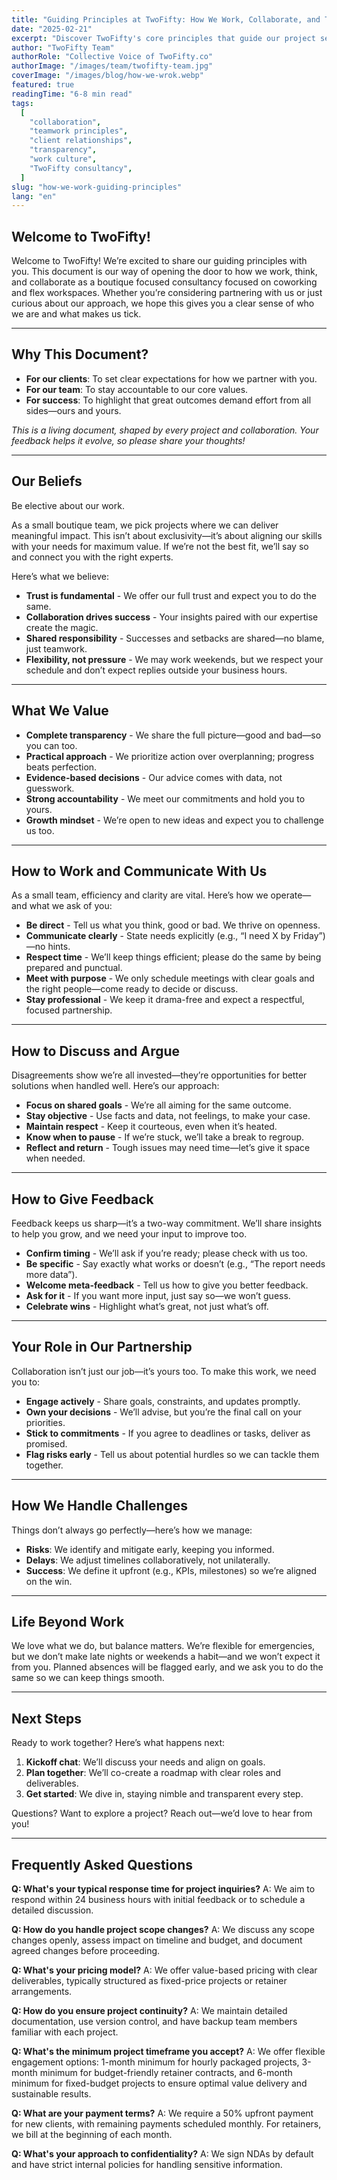 ```yaml
---
title: "Guiding Principles at TwoFifty: How We Work, Collaborate, and Thrive"
date: "2025-02-21"
excerpt: "Discover TwoFifty's core principles that guide our project selection, trust-building, and client collaboration. Get an inside look at our commitment to transparency, accountability, and effective teamwork."
author: "TwoFifty Team"
authorRole: "Collective Voice of TwoFifty.co"
authorImage: "/images/team/twofifty-team.jpg"
coverImage: "/images/blog/how-we-wrok.webp"
featured: true
readingTime: "6-8 min read"
tags:
  [
    "collaboration",
    "teamwork principles",
    "client relationships",
    "transparency",
    "work culture",
    "TwoFifty consultancy",
  ]
slug: "how-we-work-guiding-principles"
lang: "en"
---
```


## Welcome to TwoFifty!

Welcome to TwoFifty! We’re excited to share our guiding principles with you. This document is our way of opening the door to how we work, think, and collaborate as a boutique focused consultancy focused on coworking and flex workspaces. Whether you’re considering partnering with us or just curious about our approach, we hope this gives you a clear sense of who we are and what makes us tick.

---

## Why This Document?

- **For our clients**: To set clear expectations for how we partner with you.
- **For our team**: To stay accountable to our core values.
- **For success**: To highlight that great outcomes demand effort from all sides—ours and yours.

_This is a living document, shaped by every project and collaboration. Your feedback helps it evolve, so please share your thoughts!_

---

## Our Beliefs

Be elective about our work.

As a small boutique team, we pick projects where we can deliver meaningful impact. This isn’t about exclusivity—it’s about aligning our skills with your needs for maximum value. If we’re not the best fit, we’ll say so and connect you with the right experts.

Here’s what we believe:

- **Trust is fundamental** - We offer our full trust and expect you to do the same.
- **Collaboration drives success** - Your insights paired with our expertise create the magic.
- **Shared responsibility** - Successes and setbacks are shared—no blame, just teamwork.
- **Flexibility, not pressure** - We may work weekends, but we respect your schedule and don’t expect replies outside your business hours.

---

## What We Value

- **Complete transparency** - We share the full picture—good and bad—so you can too.
- **Practical approach** - We prioritize action over overplanning; progress beats perfection.
- **Evidence-based decisions** - Our advice comes with data, not guesswork.
- **Strong accountability** - We meet our commitments and hold you to yours.
- **Growth mindset** - We’re open to new ideas and expect you to challenge us too.

---

## How to Work and Communicate With Us

As a small team, efficiency and clarity are vital. Here’s how we operate—and what we ask of you:

- **Be direct** - Tell us what you think, good or bad. We thrive on openness.
- **Communicate clearly** - State needs explicitly (e.g., “I need X by Friday”)—no hints.
- **Respect time** - We’ll keep things efficient; please do the same by being prepared and punctual.
- **Meet with purpose** - We only schedule meetings with clear goals and the right people—come ready to decide or discuss.
- **Stay professional** - We keep it drama-free and expect a respectful, focused partnership.

---

## How to Discuss and Argue

Disagreements show we’re all invested—they’re opportunities for better solutions when handled well. Here’s our approach:

- **Focus on shared goals** - We’re all aiming for the same outcome.
- **Stay objective** - Use facts and data, not feelings, to make your case.
- **Maintain respect** - Keep it courteous, even when it’s heated.
- **Know when to pause** - If we’re stuck, we’ll take a break to regroup.
- **Reflect and return** - Tough issues may need time—let’s give it space when needed.

---

## How to Give Feedback

Feedback keeps us sharp—it’s a two-way commitment. We’ll share insights to help you grow, and we need your input to improve too.

- **Confirm timing** - We’ll ask if you’re ready; please check with us too.
- **Be specific** - Say exactly what works or doesn’t (e.g., “The report needs more data”).
- **Welcome meta-feedback** - Tell us how to give you better feedback.
- **Ask for it** - If you want more input, just say so—we won’t guess.
- **Celebrate wins** - Highlight what’s great, not just what’s off.

---

## Your Role in Our Partnership

Collaboration isn’t just our job—it’s yours too. To make this work, we need you to:

- **Engage actively** - Share goals, constraints, and updates promptly.
- **Own your decisions** - We’ll advise, but you’re the final call on your priorities.
- **Stick to commitments** - If you agree to deadlines or tasks, deliver as promised.
- **Flag risks early** - Tell us about potential hurdles so we can tackle them together.

---

## How We Handle Challenges

Things don’t always go perfectly—here’s how we manage:

- **Risks**: We identify and mitigate early, keeping you informed.
- **Delays**: We adjust timelines collaboratively, not unilaterally.
- **Success**: We define it upfront (e.g., KPIs, milestones) so we’re aligned on the win.

---

## Life Beyond Work

We love what we do, but balance matters. We’re flexible for emergencies, but we don’t make late nights or weekends a habit—and we won’t expect it from you. Planned absences will be flagged early, and we ask you to do the same so we can keep things smooth.

---

## Next Steps

Ready to work together? Here’s what happens next:

1. **Kickoff chat**: We’ll discuss your needs and align on goals.
2. **Plan together**: We’ll co-create a roadmap with clear roles and deliverables.
3. **Get started**: We dive in, staying nimble and transparent every step.

Questions? Want to explore a project? Reach out—we’d love to hear from you!

---

## Frequently Asked Questions

**Q: What's your typical response time for project inquiries?**
A: We aim to respond within 24 business hours with initial feedback or to schedule a detailed discussion.

**Q: How do you handle project scope changes?**
A: We discuss any scope changes openly, assess impact on timeline and budget, and document agreed changes before proceeding.

**Q: What's your pricing model?**
A: We offer value-based pricing with clear deliverables, typically structured as fixed-price projects or retainer arrangements.

**Q: How do you ensure project continuity?**
A: We maintain detailed documentation, use version control, and have backup team members familiar with each project.

**Q: What's the minimum project timeframe you accept?**
A: We offer flexible engagement options: 1-month minimum for hourly packaged projects, 3-month minimum for budget-friendly retainer contracts, and 6-month minimum for fixed-budget projects to ensure optimal value delivery and sustainable results.

**Q: What are your payment terms?**
A: We require a 50% upfront payment for new clients, with remaining payments scheduled monthly. For retainers, we bill at the beginning of each month.

**Q: What's your approach to confidentiality?**
A: We sign NDAs by default and have strict internal policies for handling sensitive information.